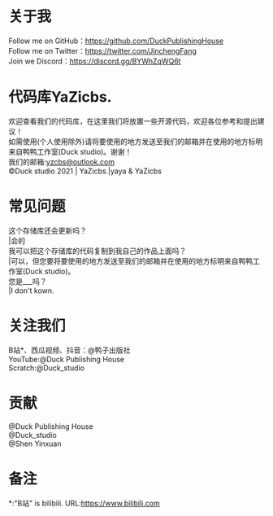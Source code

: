 # 关于我
Follow me on GitHub：https://github.com/DuckPublishingHouse  
Follow me on Twitter：https://twitter.com/JinchengFang  
Join we Discord：https://discord.gg/BYWhZqWQ6t  

# 代码库YaZicbs.
欢迎查看我们的代码库，在这里我们将放置一些开源代码，欢迎各位参考和提出建议！  
如需使用(个人使用除外)请将要使用的地方发送至我们的邮箱并在使用的地方标明来自鸭鸭工作室(Duck studio)。谢谢！  
我们的邮箱:yzcbs@outlook.com  
©Duck studio 2021 | YaZicbs.|yaya &amp; YaZicbs
# 常见问题
这个存储库还会更新吗？  
  |会的  
我可以把这个存储库的代码复制到我自己的作品上面吗？  
  |可以，但您要将要使用的地方发送至我们的邮箱并在使用的地方标明来自鸭鸭工作室(Duck studio)。  
您是___吗？  
  |I don't kown.  
# 关注我们
B站*、西瓜视频、抖音：@鸭子出版社  
YouTube:@Duck Publishing House  
Scratch:@Duck_studio  
# 贡献
@Duck Publishing House  
@Duck_studio  
@Shen Yinxuan 
# 备注
*:"B站" is bilibili. URL:https://www.bilibili.com
